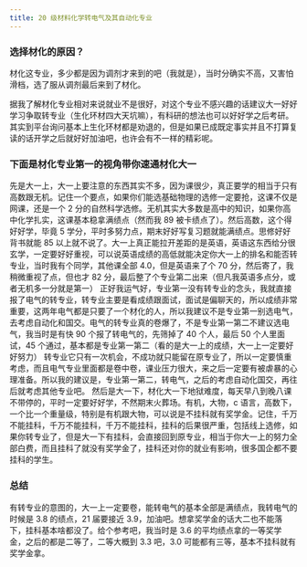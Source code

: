 ```yaml
---
title: 20 级材料化学转电气及其自动化专业
---
```


### 选择材化的原因？

材化这专业，多少都是因为调剂才来到的吧（我就是），当时分确实不高，又害怕滑档，选了服从调剂最后来到了材化。

据我了解材化专业相对来说就业不是很好，对这个专业不感兴趣的话建议大一好好学习争取转专业（生化环材四大天坑嘛），有科研的想法也可以好好学之后考研。其实到平台询问基本上生化环材都是劝退的，但是如果已成既定事实并且不打算复读的话开学之后就好好加油吧，也许会有不一样的精彩呢。

### 下面是材化专业第一的视角带你速通材化大一

先是大一上，大一上要注意的东西其实不多，因为课很少，真正要学的相当于只有高数跟无机。记住一个要点，如果你们能选基础物理的选修一定要抢，这课不仅是网课，还是一个 2 分的自然科学选修。无机其实大多数是高中的知识，如果你高中化学扎实，这课基本稳拿满绩点（然而我 89 被卡绩点了）。然后高数，这个得好好学，毕竟 5 学分，平时多努力点，期末好好写复习题就能满绩点。思修好好背书就能 85 以上就不说了。大一上真正能拉开差距的是英语，英语这东西给分很玄学，一定要好好重视，可以说英语成绩的高低就能决定你大一上的排名和能否转专业，当时我有个同学，其他课全部 4.0，但是英语来了个 70 分，然后寄了，我稍微重视了点，但也才 82 分，最后整了个专业第二出来（但凡我英语多点分，或者无机多一分就是第一）
正好我运气好，专业第一没有转专业的念头，我就直接报了电气的转专业，转专业主要是看成绩跟面试，面试是偏聊天的，所以成绩非常重要，这两年电气都是只要了一个材化的人，所以我建议不是专业第一别选电气，去考虑自动化和国交。电气的转专业真的卷爆了，不是专业第一第二不建议选电气，我当时是有快 90 个报了转电气的，先筛掉了 40 个人，最后 50 个人里面试，45 个通过，基本都是专业第一第二（看的是大一上的成绩，大一上一定要好好努力）
转专业它只有一次机会，不成功就只能留在原专业了，所以一定要慎重考虑，而且电气专业里面都是卷中卷，课业压力很大，来之后一定要有被虐暴的心理准备。所以我的建议是，专业第一第二，转电气，之后的考虑自动化国交，再往后就考虑其他专业吧。
然后是大一下，材化大一下地狱难度，每天早八到晚八课不带停的，平时一定要好好学，不然期末火葬场。有机，大物，c 语言，高数下，一个比一个重量级，特别是有机跟大物，可以说是不挂科就有奖学金。记住，千万不能挂科，千万不能挂科，千万不能挂科，挂科的后果很严重，包括线上选修，如果你转专业了，但是大一下有挂科，会直接回到原专业，相当于你大一上的努力全部白费，而且挂科了就没有奖学金了，挂科还对你的就业有影响，很多国企都不要挂科的学生。

### 总结

有转专业的意图的，大一上一定要卷，能转电气的基本全部是满绩点，我转电气的时候是 3.8 的绩点，21 届要接近 3.9，加油吧。想拿奖学金的话大二也不能落下，挂科基本啥都没了。给个参考吧，我当时是 3.6 的平均绩点拿的一等奖学金，之后的都是二等了，二等大概到 3.3 吧，3.0 可能都有三等，基本不挂科就有奖学金拿。
